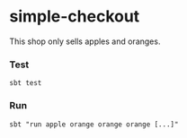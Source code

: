 # simple-checkout

This shop only sells apples and oranges.


<h3>Test</h3>
    
    sbt test
    
    
<h3>Run</h3>
    
    sbt "run apple orange orange orange [...]"